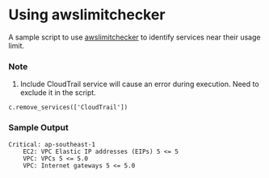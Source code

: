 # Using awslimitchecker

A sample script to use [awslimitchecker](https://github.com/jantman/awslimitchecker) to identify services near their usage limit.

### Note

1. Include CloudTrail service will cause an error during execution. Need to exclude it in the script.

```
c.remove_services(['CloudTrail'])
```

### Sample Output

```
Critical: ap-southeast-1
	EC2: VPC Elastic IP addresses (EIPs) 5 <= 5
	VPC: VPCs 5 <= 5.0
	VPC: Internet gateways 5 <= 5.0
```
